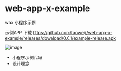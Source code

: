# web-app-x-example
wax 小程序示例

示例APP 下载 https://github.com/taoweiji/web-app-x-example/releases/download/0.0.1/example-release.apk

![image](https://user-images.githubusercontent.com/3044176/120747848-5af66300-c534-11eb-926a-0a1fb2cfdffa.png)


- 小程序示例代码
- 设计理念
